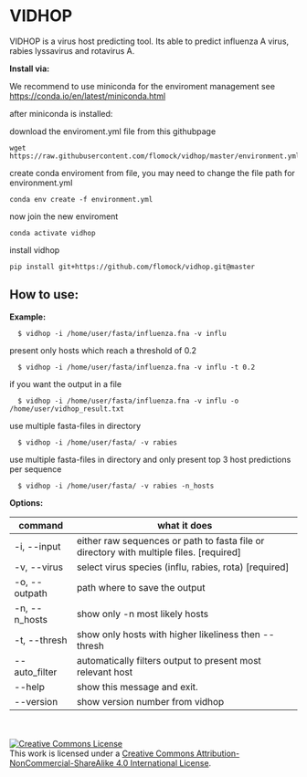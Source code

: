 # VIDHOP
VIDHOP is a virus host predicting tool. Its able to predict influenza A virus, rabies lyssavirus and rotavirus A.

**Install via:**

We recommend to use miniconda for the enviroment management
see https://conda.io/en/latest/miniconda.html

after miniconda is installed:

download the enviroment.yml file from this githubpage
```
wget https://raw.githubusercontent.com/flomock/vidhop/master/environment.yml
```
create conda enviroment from file, you may need to change the file path for environment.yml
```
conda env create -f environment.yml
```
now join the new enviroment
```
conda activate vidhop
```
install vidhop
```
pip install git+https://github.com/flomock/vidhop.git@master
```





## How to use:

  **Example:**
```
  $ vidhop -i /home/user/fasta/influenza.fna -v influ
```
  present only hosts which reach a threshold of 0.2
```
  $ vidhop -i /home/user/fasta/influenza.fna -v influ -t 0.2
```
  if you want the output in a file
```
  $ vidhop -i /home/user/fasta/influenza.fna -v influ -o /home/user/vidhop_result.txt
```
  use multiple fasta-files in directory
```
  $ vidhop -i /home/user/fasta/ -v rabies
```  
  use multiple fasta-files in directory and only present top 3 host predictions per sequence
```
  $ vidhop -i /home/user/fasta/ -v rabies -n_hosts
```  

**Options:**

command | what it does
  ------------- | -------------
-i, --input     |either raw sequences or path to fasta file or directory with multiple files.  [required]
-v, --virus     |select virus species (influ, rabies, rota) [required]
-o, --outpath   |path where to save the output
-n, --n_hosts   |show only -n most likely hosts
-t, --thresh    |show only hosts with higher likeliness then --thresh
--auto_filter   |automatically filters output to present most relevant host
--help          |show this message and exit.
--version       |show version number from vidhop

<br><br>
<a rel="license" href="http://creativecommons.org/licenses/by-nc-sa/4.0/"><img alt="Creative Commons License" style="border-width:0" src="https://i.creativecommons.org/l/by-nc-sa/4.0/88x31.png" /></a><br />This work is licensed under a <a rel="license" href="http://creativecommons.org/licenses/by-nc-sa/4.0/">Creative Commons Attribution-NonCommercial-ShareAlike 4.0 International License</a>.
